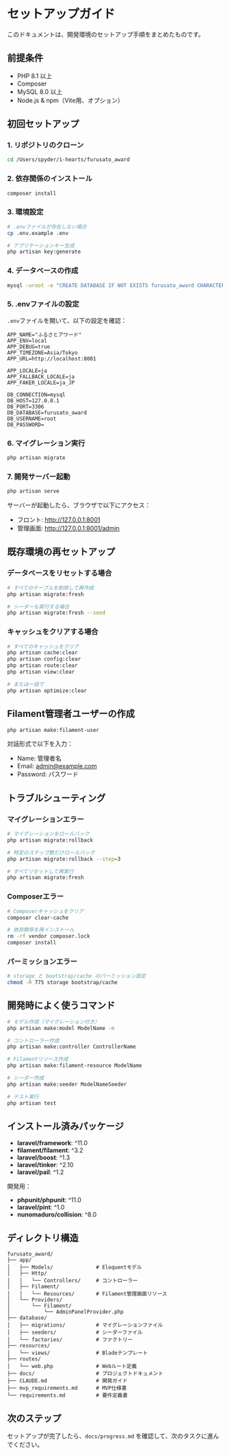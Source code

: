 # セットアップガイド

このドキュメントは、開発環境のセットアップ手順をまとめたものです。

## 前提条件

- PHP 8.1 以上
- Composer
- MySQL 8.0 以上
- Node.js & npm（Vite用、オプション）

## 初回セットアップ

### 1. リポジトリのクローン

```bash
cd /Users/spyder/i-hearts/furusato_award
```

### 2. 依存関係のインストール

```bash
composer install
```

### 3. 環境設定

```bash
# .envファイルが存在しない場合
cp .env.example .env

# アプリケーションキー生成
php artisan key:generate
```

### 4. データベースの作成

```bash
mysql -uroot -e "CREATE DATABASE IF NOT EXISTS furusato_award CHARACTER SET utf8mb4 COLLATE utf8mb4_unicode_ci;"
```

### 5. .envファイルの設定

`.env`ファイルを開いて、以下の設定を確認：

```env
APP_NAME="ふるさとアワード"
APP_ENV=local
APP_DEBUG=true
APP_TIMEZONE=Asia/Tokyo
APP_URL=http://localhost:8001

APP_LOCALE=ja
APP_FALLBACK_LOCALE=ja
APP_FAKER_LOCALE=ja_JP

DB_CONNECTION=mysql
DB_HOST=127.0.0.1
DB_PORT=3306
DB_DATABASE=furusato_award
DB_USERNAME=root
DB_PASSWORD=
```

### 6. マイグレーション実行

```bash
php artisan migrate
```

### 7. 開発サーバー起動

```bash
php artisan serve
```

サーバーが起動したら、ブラウザで以下にアクセス：
- フロント: http://127.0.0.1:8001
- 管理画面: http://127.0.0.1:8001/admin

## 既存環境の再セットアップ

### データベースをリセットする場合

```bash
# すべてのテーブルを削除して再作成
php artisan migrate:fresh

# シーダーも実行する場合
php artisan migrate:fresh --seed
```

### キャッシュをクリアする場合

```bash
# すべてのキャッシュをクリア
php artisan cache:clear
php artisan config:clear
php artisan route:clear
php artisan view:clear

# または一括で
php artisan optimize:clear
```

## Filament管理者ユーザーの作成

```bash
php artisan make:filament-user
```

対話形式で以下を入力：
- Name: 管理者名
- Email: admin@example.com
- Password: パスワード

## トラブルシューティング

### マイグレーションエラー

```bash
# マイグレーションをロールバック
php artisan migrate:rollback

# 特定のステップ数だけロールバック
php artisan migrate:rollback --step=3

# すべてリセットして再実行
php artisan migrate:fresh
```

### Composerエラー

```bash
# Composerキャッシュをクリア
composer clear-cache

# 依存関係を再インストール
rm -rf vendor composer.lock
composer install
```

### パーミッションエラー

```bash
# storage と bootstrap/cache のパーミッション設定
chmod -R 775 storage bootstrap/cache
```

## 開発時によく使うコマンド

```bash
# モデル作成（マイグレーション付き）
php artisan make:model ModelName -m

# コントローラー作成
php artisan make:controller ControllerName

# Filamentリソース作成
php artisan make:filament-resource ModelName

# シーダー作成
php artisan make:seeder ModelNameSeeder

# テスト実行
php artisan test
```

## インストール済みパッケージ

- **laravel/framework**: ^11.0
- **filament/filament**: ^3.2
- **laravel/boost**: ^1.3
- **laravel/tinker**: ^2.10
- **laravel/pail**: ^1.2

開発用：
- **phpunit/phpunit**: ^11.0
- **laravel/pint**: ^1.0
- **nunomaduro/collision**: ^8.0

## ディレクトリ構造

```
furusato_award/
├── app/
│   ├── Models/              # Eloquentモデル
│   ├── Http/
│   │   └── Controllers/     # コントローラー
│   ├── Filament/
│   │   └── Resources/       # Filament管理画面リソース
│   └── Providers/
│       └── Filament/
│           └── AdminPanelProvider.php
├── database/
│   ├── migrations/          # マイグレーションファイル
│   ├── seeders/             # シーダーファイル
│   └── factories/           # ファクトリー
├── resources/
│   └── views/               # Bladeテンプレート
├── routes/
│   └── web.php              # Webルート定義
├── docs/                    # プロジェクトドキュメント
├── CLAUDE.md                # 開発ガイド
├── mvp_requirements.md      # MVP仕様書
└── requirements.md          # 要件定義書
```

## 次のステップ

セットアップが完了したら、`docs/progress.md` を確認して、次のタスクに進んでください。

